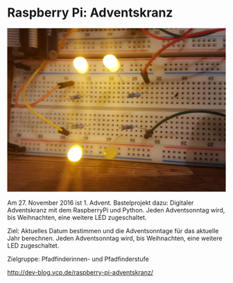 # Raspberry Pi: Adventskranz

![](/images/IMG_20161025_215557.jpg)

Am 27. November 2016 ist 1. Advent. Bastelprojekt dazu: Digitaler Adventskranz mit dem RaspberryPi und Python. Jeden Adventsonntag wird, bis Weihnachten, eine weitere LED zugeschaltet.

Ziel: Aktuelles Datum bestimmen und die Adventsonntage für das aktuelle Jahr berechnen. Jeden Adventsonntag wird, bis Weihnachten, eine weitere LED zugeschaltet.

Zielgruppe: Pfadfinderinnen- und Pfadfinderstufe


http://dev-blog.vcp.de/raspberry-pi-adventskranz/
